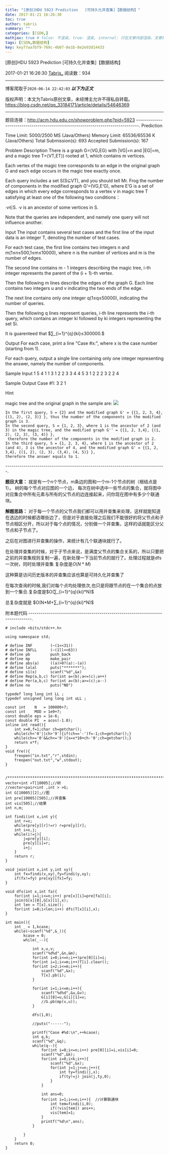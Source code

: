 ```yaml
---
title: "[原创]HDU 5923 Prediction   [可持久化并查集]【数据结构】"
date: 2017-01-21 16:26:30
toc: true
author: tabris
summary: ""
categories: [CSDN,]
mathjax: true # false: 不渲染, true: 渲染, internal: 只在文章内部渲染，文章列表中不渲染
tags: [CSDN,数据结构]
key: key77aa7bf9-769c-4b07-8e1b-8e2e93d14433
---
```


[原创]HDU 5923 Prediction   [可持久化并查集]【数据结构】

2017-01-21 16:26:30  [Tabris_](https://me.csdn.net/qq_33184171) 阅读数：934

---

博客爬取于`2020-06-14 22:42:03`
***以下为正文***

版权声明：本文为Tabris原创文章，未经博主允许不得私自转载。
https://blog.csdn.net/qq_33184171/article/details/54646369

<!-- more -->

---

题目连接：http://acm.hdu.edu.cn/showproblem.php?pid=5923
-------------------------------------------------------------------------------.
Prediction

Time Limit: 5000/2500 MS (Java/Others)    Memory Limit: 65536/65536 K (Java/Others)
Total Submission(s): 693    Accepted Submission(s): 167


Problem Description
There is a graph G=⟨VG,EG⟩  with  |VG|=n and |EG|=m, and a magic tree T=⟨VT,ET⟩) rooted at 1, which contains m vertices.

Each vertex of the magic tree corresponds to an edge in the original graph G and each edge occurs in the magic tree exactly once.

Each query includes a set S(S⊆VT), and you should tell Mr. Frog the number of components in the modified graph G‘=(VG,E‘G), where E‘G is a set of edges in which every edge corresponds to a vertex v in magic tree T satisfying at least one of the following two conditions：

∙v∈S.
∙v is an ancestor of some vertices in S.

Note that the queries are independent, and namely one query will not influence another.


Input
The input contains several test cases and the first line of the input data is an integer T, denoting the number of test cases.

For each test case, the first line contains two integers n and m(1≤n≤500,1≤m≤10000), where n is the number of vertices and m is the number of edges.

The second line contains m - 1 integers describing the magic tree, i-th integer represents the parent of the (i + 1)-th vertex.

Then the following m lines describe the edges of the graph G. Each line contains two integers u and v indicating the two ends of the edge.

The next line contains only one integer q(1≤q≤50000), indicating the number of queries.

Then the following q lines represent queries,  i-th line represents the i-th query, which contains an integer ki followed by ki integers representing the set Si.

It is guarenteed that $∑_{i=1}^{q}{ki}≤300000.$


Output
For each case, print a line "Case #x:", where x is the case number (starting from 1).

For each query, output a single line containing only one integer representing the answer, namely the number of components.


Sample Input
1
5 4
1 1 3
1 2
2 3
3 4
4 5
3
1 2
2 2 3
2 2 4


Sample Output
Case #1:
3
2
1


Hint

magic tree and the original graph in the sample are:
![](http://acm.hdu.edu.cn/data/images/C729-1002-1.jpg)


```
In the first query, S = {2} and the modified graph G' = {{1, 2, 3, 4}, {(1, 2), (2, 3)} }, thus the number of the components in the modified graph is 3.
In the second query, S = {1, 2, 3}, where 1 is the ancestor of 2 (and 3) in the magic tree, and the modified graph G'' = {{1, 2, 3,4}, {(1, 2), (2, 3), (3, 4)} },
 therefore the number of the components in the modified graph is 2.
In the third query, S = {1, 2, 3, 4}, where 1 is the ancestor of 2 (and 4), 3 is the ancestor of 4, and the modified graph G' = {{1, 2, 3,4}, {(1, 2), (2, 3), (3,4), (4, 5)} },
therefore the answer equals to 1.
```

-------------------------------------------------------------------------------.

**题目大意：**
就是有一个n个节点，m条边的图和一个m-1个节点的树（根结点是1）。
树的每个节点对应图的一个边，
每次在树中选中一些节点的集合，就将图中对应集合中所有元素与所有的父节点的边连接起来，问你现在图中有多少个联通块。

**解题思路：**
对于每一个节点的父节点我们都可以用并查集来处理，这样就能知道在选边的时候都选哪些边了，但是对于直接处理之后我们不能很好的将父节点和子节点相区分开，所以对于每个点的情况，分别做一个并查集，这样的话就能区分父节点和子节点了。

之后在对图进行并查集的操作，来统计有几个联通块就行了。

在处理并查集的时候，对于子节点来说，是满度父节点的集合关系的，所以只要把之前的并查集规则复制一遍，在新处理一下当前节点的就行了。处理过程就是dfs一次树，同时处理并查集 复杂度是$O(N*M)$

这种算是访问历史版本的并查集应该也算是可持久化并查集了

在每次查询的时候,我们对每个点均处理依次,也只是将跟节点的在一个集合的点放到一个集合.复杂度是$O(∑_{i=1}^{q}{ki}*N)$

总复杂度就是 $O(N*M+∑_{i=1}^{q}{ki}*N)$

附本题代码
-------------------------------------------------------------------------------.
```
# include <bits/stdc++.h>

using namespace std;

# define INF        (~(1<<31))
# define INFLL      (~(1ll<<63))
# define pb         push_back
# define mp         make_pair
# define abs(a)     ((a)>0?(a):-(a))
# define lalal      puts("*******");
# define s1(x)      scanf("%d",&x)
# define Rep(a,b,c) for(int a=(b);a<=(c);a++)
# define Per(a,b,c) for(int a=(b);a>=(c);a--)
# define no         puts("NO")

typedef long long int LL ;
typedef unsigned long long int uLL ;

const int    N   = 100000+7;
const int    MOD = 1e9+7;
const double eps = 1e-6;
const double PI  = acos(-1.0);
inline int read(){
    int x=0,f=1;char ch=getchar();
    while(ch<'0'||ch>'9'){if(ch=='-')f=-1;ch=getchar();}
    while(ch>='0'&&ch<='9'){x=x*10+ch-'0';ch=getchar();}
    return x*f;
}
void fre(){
    freopen("in.txt","r",stdin);
    freopen("out.txt","w",stdout);
}


/***********************************************************************/
vector<int >T[10005];//树
//vector<pair<int ,int > >G;
int G[10005][2];//图
int pre[10005][505];//并查集
int vis[505];//结果
int n,m;

int findi(int x,int y){
    int r=x;
    while(pre[y][r]!=r) r=pre[y][r];
    int i=x,j;
    while(i!=j){
        j=pre[y][i];
        pre[y][i]=r;
        i=j;
    }
    return r;
}

void join(int x,int y,int xy){
    int fx=findi(x,xy),fy=findi(y,xy);
    if(fx!=fy) pre[xy][fx]=fy;
}

void dfs(int x,int fa){
    for(int i=1;i<=n;i++) pre[x][i]=pre[fa][i];
    join(G[x][0],G[x][1],x);
    int len = T[x].size();
    for(int i=0;i<len;i++) dfs(T[x][i],x);
}

int main(){
    int _ = 1,kcase;
    while(~scanf("%d",&_)){
        kcase = 0;
        while(_--){

            int x,u,v;
            scanf("%d%d",&n,&m);
            for(int i=0;i<=n;i++)pre[0][i]=i;
            for(int i=1;i<=m;i++)T[i].clear();
            for(int i=2;i<=m;i++){
                scanf("%d",&x);
                T[x].pb(i);
            }

            for(int i=1;i<=m;i++){
                scanf("%d%d",&u,&v);
                G[i][0]=u,G[i][1]=v;
                //G.pb(mp(v,u));
            }

            dfs(1,0);

            //puts("------");

            printf("Case #%d:\n",++kcase);
            int q,k;
            scanf("%d",&q);
            while(q--){
                for(int i=0;i<=n;i++) pre[0][i]=i,vis[i]=0;
                scanf("%d",&k);
                for(int i=0;i<k;i++){
                    scanf("%d",&x);
                    for(int j=1;j<=n;j++){
                        int ty=findi(j,x);
                        if(ty!=j) join(j,ty,0);
                    }
                }

                int ans=0;
                for(int i=1;i<=n;i++){  //计算联通块
                    int tem=findi(i,0);
                    if(!vis[tem]) ans++;
                    vis[tem]=1;
                }
                printf("%d\n",ans);
            }

        }
    }
    return 0;
}

```
